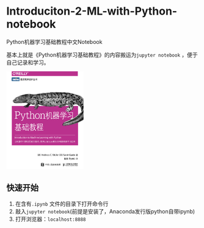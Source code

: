 # Introduciton-2-ML-with-Python-notebook
Python机器学习基础教程中文Notebook

基本上就是《Python机器学习基础教程》的内容搬运为`jupyter notebook` ，便于自己记录和学习。

<img src='imgs/cover.PNG' width=40%>

## 快速开始

1. 在含有`.ipynb` 文件的目录下打开命令行
2. 敲入`jupyter notebook`(前提是安装了，Anaconda发行版python自带ipynb)
3. 打开浏览器：`localhost:8888`

